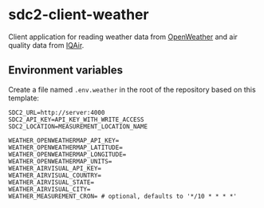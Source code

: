# sdc2-client-weather

Client application for reading weather data from [OpenWeather](https://openweathermap.org/) and air quality data from
[IQAir](https://www.iqair.com/).

## Environment variables

Create a file named `.env.weather` in the root of the repository based on this template:

```dotenv
SDC2_URL=http://server:4000
SDC2_API_KEY=API_KEY_WITH_WRITE_ACCESS
SDC2_LOCATION=MEASUREMENT_LOCATION_NAME

WEATHER_OPENWEATHERMAP_API_KEY=
WEATHER_OPENWEATHERMAP_LATITUDE=
WEATHER_OPENWEATHERMAP_LONGITUDE=
WEATHER_OPENWEATHERMAP_UNITS=
WEATHER_AIRVISUAL_API_KEY=
WEATHER_AIRVISUAL_COUNTRY=
WEATHER_AIRVISUAL_STATE=
WEATHER_AIRVISUAL_CITY=
WEATHER_MEASUREMENT_CRON= # optional, defaults to '*/10 * * * *'
```
